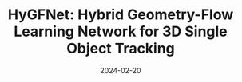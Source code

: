 ---
title: "HyGFNet: Hybrid Geometry-Flow Learning Network for 3D Single Object Tracking "
image: '/images/hygfnet.png'
excerpt: '**Yubo Cui**, Zheng Fang, Zhiheng Li, Shuo Li, Yu Lin '
collection: publications
permalink: /publication/hygfnet
date: 2024-02-20
venue: 'IEEE Transactions on Intelligent Vehicles (T-IV)'
paperurl: '/files/HyGFNet.pdf'
link: 'https://ieeexplore.ieee.org/document/10440506'
# citation: 'Z. Fang, S. Zhou, Y. Cui and S. Scherer. 3D-SiamRPN: An End-to-End Learning Method for Real-Time 3D Single Object Tracking Using Raw Point Cloud. in IEEE Sensors Journal, vol. 21, no. 4, pp. 4995-5011, 15 Feb.15, 2021, doi: 10.1109/JSEN.2020.3033034.'
---